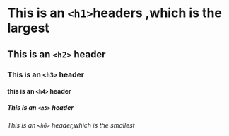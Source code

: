 # This is an `<h1>`headers ,which is the largest
## This is an `<h2>` header
### This is an `<h3>` header
#### this is an `<h4>` header
##### This is an `<h5>` header
###### This is an `<h6>` header,which is the smallest
